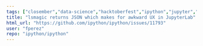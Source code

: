 ```yaml
---
tags: ["closember","data-science","hacktoberfest","ipython","jupyter","notebook","python","repl"]
title: "lsmagic returns JSON which makes for awkward UX in JupyterLab"
html_url: "https://github.com/ipython/ipython/issues/11793"
user: "fperez"
repo: "ipython/ipython"
---
```



